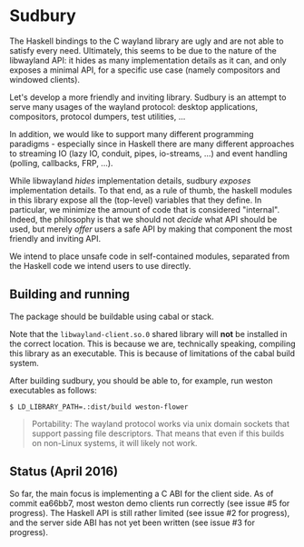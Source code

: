 Sudbury
===
The Haskell bindings to the C wayland library are ugly and are not able to satisfy every need.
Ultimately, this seems to be due to the nature of the libwayland API: it hides as many implementation details as it can, and only exposes a minimal API, for a specific use case (namely compositors and windowed clients).

Let's develop a more friendly and inviting library.
Sudbury is an attempt to serve many usages of the wayland protocol: desktop applications, compositors, protocol dumpers, test utilities, ...

In addition, we would like to support many different programming paradigms - especially since in Haskell there are many different approaches to streaming IO (lazy IO, conduit, pipes, io-streams, ...) and event handling (polling, callbacks, FRP, ...).

While libwayland _hides_ implementation details, sudbury _exposes_ implementation details.
To that end, as a rule of thumb, the haskell modules in this library expose all the (top-level) variables that they define.
In particular, we minimize the amount of code that is considered "internal".
Indeed, the philosophy is that we should not _decide_ what API should be used, but merely _offer_ users a safe API by making that component the most friendly and inviting API.

We intend to place unsafe code in self-contained modules, separated from the Haskell code we intend users to use directly.

Building and running
---
The package should be buildable using cabal or stack.

Note that the `libwayland-client.so.0` shared library will __not__ be installed in the correct location.
This is because we are, technically speaking, compiling this library as an executable.
This is because of limitations of the cabal build system.

After building sudbury, you should be able to, for example, run weston executables as follows:
```
$ LD_LIBRARY_PATH=.:dist/build weston-flower
```

> Portability: The wayland protocol works via unix domain sockets that support passing file descriptors. That means that even if this builds on non-Linux systems, it will likely not work.

Status (April 2016)
---
So far, the main focus is implementing a C ABI for the client side.
As of commit ea66bb7, most weston demo clients run correctly (see issue #5 for progress).
The Haskell API is still rather limited (see issue #2 for progress), and the server side ABI has not yet been written (see issue #3 for progress).
